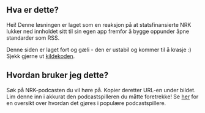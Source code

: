 ## Hva er dette?

Hei! Denne løsningen er laget som en reaksjon på at statsfinansierte NRK lukker ned innholdet sitt til sin
egen app fremfor å bygge oppunder åpne standarder som RSS.

Denne siden er laget fort og gæli - den er ustabil og kommer til å krasje :) Sjekk gjerne ut [kildekoden](https://github.com/olaven/NRSS).

## Hvordan bruker jeg dette?

Søk på NRK-podcasten du vil høre på. Kopier deretter URL-en under bildet. Lim denne inn i akkurat den
podcastspilleren du måtte foretrekke! Se [her](https://help.omnystudio.com/en/articles/5222518-podcast-apps-that-support-add-rss-feed)
for en oversikt over hvordan det gjøres i populære podcastspillere.
